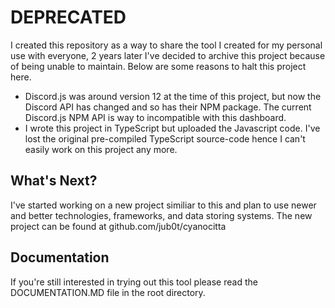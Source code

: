 # DEPRECATED

I created this repository as a way to share the tool I created for my personal use with everyone, 2 years later I've decided to archive this project because of being unable to maintain. Below are some reasons to halt this project here.

  - Discord.js was around version 12 at the time of this project, but now the Discord API has changed and so has their NPM package. The current Discord.js NPM API is way to incompatible with this dashboard.
  - I wrote this project in TypeScript but uploaded the Javascript code. I've lost the original pre-compiled TypeScript source-code hence I can't easily work on this project any more.

## What's Next?
I've started working on a new project similiar to this and plan to use newer and better technologies, frameworks, and data storing systems. The new project can be found at github.com/jub0t/cyanocitta

## Documentation
If you're still interested in trying out this tool please read the DOCUMENTATION.MD file in the root directory.
